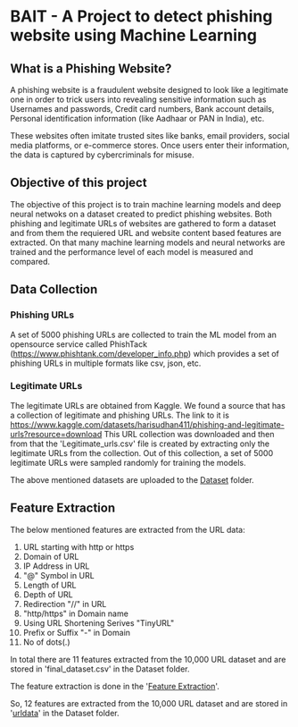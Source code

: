 # BAIT - A Project to detect phishing website using Machine Learning

## What is a Phishing Website?
A phishing website is a fraudulent website designed to look like a legitimate one in order to trick users into revealing sensitive information such as Usernames and passwords, Credit card numbers, Bank account details, Personal identification information (like Aadhaar or PAN in India), etc.

These websites often imitate trusted sites like banks, email providers, social media platforms, or e-commerce stores. Once users enter their information, the data is captured by cybercriminals for misuse.

## Objective of this project
The objective of this project is to train machine learning models and deep neural netwoks on a dataset created to predict phishing websites. Both phishing and legitimate URLs of websites are gathered to form a dataset and from them the requiered URL and website content based features are extracted. On that many machine learning models and neural networks are trained and the performance level of each model is measured and compared.

## Data Collection 
### Phishing URLs
A set of 5000 phishing URLs are collected to train the ML model from an opensource service called PhishTack (https://www.phishtank.com/developer_info.php) which provides a set of phishing URLs in multiple formats like csv, json, etc. 

### Legitimate URLs
The legitimate URLs are obtained from Kaggle. We found a source that has a collection of legitimate and phishing URLs. The link to it is https://www.kaggle.com/datasets/harisudhan411/phishing-and-legitimate-urls?resource=download
This URL collection was downloaded and then from that the 'Legitimate_urls.csv' file is created by extracting only the legitimate URLs from the collection. Out of this collection, a set of 5000 legitimate URLs were sampled randomly for training the models. 

The above mentioned datasets are uploaded to the [Dataset](./Dataset/) folder.

## Feature Extraction
The below mentioned features are extracted from the URL data:
1. URL starting with http or https
2. Domain of URL
3. IP Address in URL
4. "@" Symbol in URL
5. Length of URL
6. Depth of URL
7. Redirection "//" in URL
8. "http/https" in Domain name
9. Using URL Shortening Serives "TinyURL"
10. Prefix or Suffix "-" in Domain
11. No of dots(.)
   
In total there are 11 features extracted from the 10,000 URL dataset and are stored in 'final_dataset.csv' in the Dataset folder. 

The feature extraction is done in the '[Feature Extraction](./FeatureExtraction.ipynb/)'.

So, 12 features are extracted from the 10,000 URL dataset and are stored in '[urldata](./Dataset/urldata.csv/)' in the Dataset folder.
